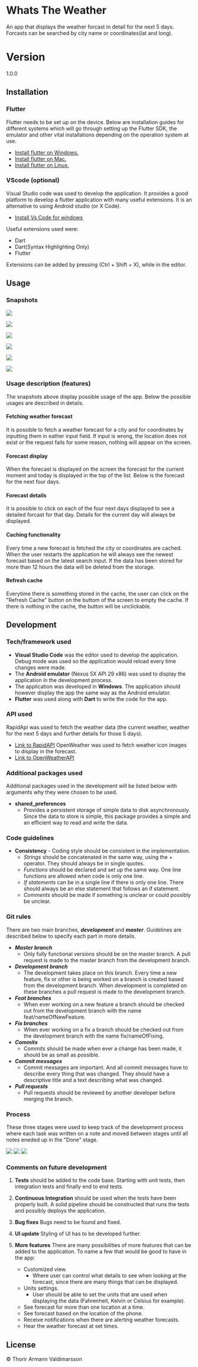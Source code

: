 # Whats The Weather
An app that displays the weather forcast in detail for the next 5 days. Forcasts can be searched by city name or coordinates(lat and long).

# Version
1.0.0

## Installation
### Flutter
Flutter needs to be set up on the device. Below are installation guides for different systems which will go through setting up the Flutter SDK, the emulator and other vital installations depending on the operation system at use.
* [Install flutter on Windows.](https://flutter.dev/docs/get-started/install/windows)
* [Install flutter on Mac.](https://flutter.dev/docs/get-started/install/macos)
* [Install flutter on Linux.](https://flutter.dev/docs/get-started/install/linux)
### VScode (optional)
Visual Studio code was used to develop the application. It provides a good platform to develop a flutter application with many useful extensions. It is an alternative to using Android studio (or X Code).
* [Install Vs Code for windows](https://code.visualstudio.com/download)

Useful extensions used were:
* Dart
* Dart(Syntax Highlighting Only)
* Flutter

Extensions can be added by pressing (Ctrl + Shift + X), while in the editor.

## Usage
### Snapshots

![](https://github.com/thorirv15/WhatsTheWeather/blob/master/screenshots/1.png)

![](https://github.com/thorirv15/WhatsTheWeather/blob/master/screenshots/2.png)

![](https://github.com/thorirv15/WhatsTheWeather/blob/master/screenshots/3.png)

![](https://github.com/thorirv15/WhatsTheWeather/blob/master/screenshots/4.png)

![](https://github.com/thorirv15/WhatsTheWeather/blob/master/screenshots/5.png)

![](https://github.com/thorirv15/WhatsTheWeather/blob/master/screenshots/6.png)

### Usage description (features)
The snapshots above display possible usage of the app. Below the possible usages are described in details.
#### Fetching weather forecast
It is possible to fetch a weather forecast for a city and for coordinates by inputting them in eather input field. If input is wrong, the location does not exist or the request fails for some reason, nothing will appear on the screen.
#### Forecast display
When the forecast is displayed on the screen the forecast for the current moment and today is displayed in the top of the list. Below is the forecast for the next four days.
#### Forecast details
It is possible to click on each of the four next days displayed to see a detailed forcast for that day. Details for the current day will always be displayed.
#### Caching functionality
Every time a new forecast is fetched the city or coordinates are cached. When the user restarts the application he will always see the newest forecast based on the latest search input. If the data has been stored for more than 12 hours the data will be deleted from the storage.
#### Refresh cache
Everytime there is something stored in the cache, the user can click on the "Refresh Cache" button on the buttom of the screen to empty the cache. If there is nothing in the cache, the button will be unclickable.


## Development
### Tech/framework used
* __Visual Studio Code__ was the editor used to develop the application. Debug mode was used so the application would reload every time changes were made.
* The __Android emulator__ (Nexus 5X API 29 x86) was used to display the application in the development process.
* The application was developed in __Windows__. The application should however display the app the same way as the Android emulator.
* __Flutter__ was used along with __Dart__ to write the code for the app. 

### API used
RapidApi was used to fetch the weather data (the current weather, weather for the next 5 days and further details for those 5 days).
* [Link to RapidAPI](https://rapidapi.com/community/api/open-weather-map/endpoints)
OpenWeather was used to fetch weather icon images to display in the forecast.
* [Link to OpenWeatherAPI](https://openweathermap.org/api)
 
### Additional packages used
Additional packages used in the development will be listed below with arguments why they were chosen to be used.
* __shared_preferences__
  * Provides a persistent storage of simple data to disk asynchronously. Since the data to store is simple, this package provides a simple and an efficient way to read and write the data. 

### Code guidelines
* __Consistency__ - Coding style should be consistent in the implementation.
  * *Strings* should be concatenated in the same way, using the + operator. They should always be in single quotes.
  * *Functions* should be declared and set up the same way. One line functions are allowed when code is only one line.
  * *If statements* can be in a single line if there is only one line. There should always be an else statement that follows an if statement.
  * *Comments* should be made if something is unclear or could possibly be unclear. 

### Git rules
There are two main branches, **_development_** and **_master_**. Guidelines are described below to specify each part in more details.
* **_Master branch_**
  * Only fully functional versions should be on the master branch. A pull request is made to the master branch from the development branch. 
* **_Development branch_**
  * The development takes place on this branch. Every time a new feature, fix or other is being worked on a branch is created based from the development branch. When development is completed on these branches a pull request is made to the development branch.
* **_Feat branches_**
  * When ever working on a new feature a branch should be checked out from the development branch with the name feat/nameOfNewFeature. 
* **_Fix branches_**
  * When ever working on a fix a branch should be checked out from the development branch with the name fix/nameOfFixing. 
* **_Commits_**
  * Commits should be made when ever a change has been made, it should be as small as possible.
* **_Commit messages_**
  * Commit messages are important. And all commit messages have to describe every thing that was changed. They should have a descriptive title and a text describing what was changed.
* **_Pull requests_**
  * Pull requests should be reviewed by another developer before merging the branch. 

### Process
These three stages were used to keep track of the development process where each task was written on a note and moved between stages until all notes eneded up in the "Done" stage.

![](https://github.com/thorirv15/WhatsTheWeather/blob/master/dev_process/1.jpg)
![](https://github.com/thorirv15/WhatsTheWeather/blob/master/dev_process/2.jpg)
![](https://github.com/thorirv15/WhatsTheWeather/blob/master/dev_process/3.jpg)

### Comments on future development
1. **Tests** should be added to the code base. Starting with unit tests, then integration tests and finally end to end tests. 

2. **Continuous Integration** should be used when the tests have been properly built. A solid pipeline should be constructed that runs the tests and possibly deploys the application.

3. **Bug fixes** Bugs need to be found and fixed.

4. **UI update** Styling of UI has to be developed further.

5. **More features** There are many possibilities of more features that can be added to the application. To name a few that would be good to have in the app:
   * Customized view.
     * Where user can control what details to see when looking at the forecast, since there are many things that can be displayed.
   * Units settings.
     * User should be able to set the units that are used when displaying the data (Fahrenheit, Kelvin or Celsius for example).
   * See forecast for more than one location at a time.
   * See forecast based on the location of the phone.
   * Receive notifications when there are alerting weather forecasts. 
   * Hear the weather forecast at set times.



## License
© Thorir Armann Valdimarsson




